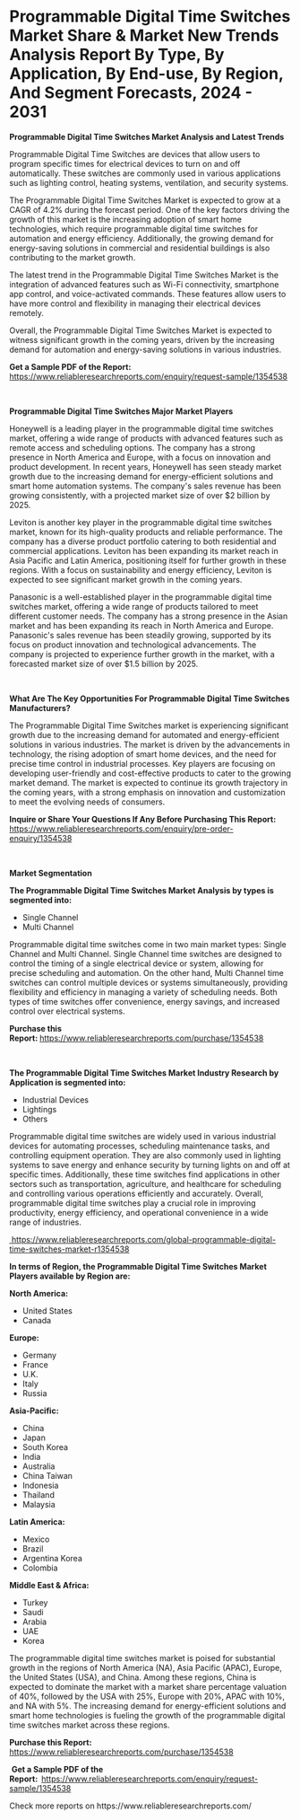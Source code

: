 <p><h1>Programmable Digital Time Switches Market Share & Market New Trends Analysis Report By Type, By Application, By End-use, By Region, And Segment Forecasts, 2024 - 2031</h1></p><p><strong>Programmable Digital Time Switches Market Analysis and Latest Trends</strong></p>
<p><p>Programmable Digital Time Switches are devices that allow users to program specific times for electrical devices to turn on and off automatically. These switches are commonly used in various applications such as lighting control, heating systems, ventilation, and security systems.</p><p>The Programmable Digital Time Switches Market is expected to grow at a CAGR of 4.2% during the forecast period. One of the key factors driving the growth of this market is the increasing adoption of smart home technologies, which require programmable digital time switches for automation and energy efficiency. Additionally, the growing demand for energy-saving solutions in commercial and residential buildings is also contributing to the market growth.</p><p>The latest trend in the Programmable Digital Time Switches Market is the integration of advanced features such as Wi-Fi connectivity, smartphone app control, and voice-activated commands. These features allow users to have more control and flexibility in managing their electrical devices remotely.</p><p>Overall, the Programmable Digital Time Switches Market is expected to witness significant growth in the coming years, driven by the increasing demand for automation and energy-saving solutions in various industries.</p></p>
<p><strong>Get a Sample PDF of the Report:&nbsp;</strong> <a href="https://www.reliableresearchreports.com/enquiry/request-sample/1354538">https://www.reliableresearchreports.com/enquiry/request-sample/1354538</a></p>
<p>&nbsp;</p>
<p><strong>Programmable Digital Time Switches Major Market Players</strong></p>
<p><p>Honeywell is a leading player in the programmable digital time switches market, offering a wide range of products with advanced features such as remote access and scheduling options. The company has a strong presence in North America and Europe, with a focus on innovation and product development. In recent years, Honeywell has seen steady market growth due to the increasing demand for energy-efficient solutions and smart home automation systems. The company's sales revenue has been growing consistently, with a projected market size of over $2 billion by 2025.</p><p>Leviton is another key player in the programmable digital time switches market, known for its high-quality products and reliable performance. The company has a diverse product portfolio catering to both residential and commercial applications. Leviton has been expanding its market reach in Asia Pacific and Latin America, positioning itself for further growth in these regions. With a focus on sustainability and energy efficiency, Leviton is expected to see significant market growth in the coming years.</p><p>Panasonic is a well-established player in the programmable digital time switches market, offering a wide range of products tailored to meet different customer needs. The company has a strong presence in the Asian market and has been expanding its reach in North America and Europe. Panasonic's sales revenue has been steadily growing, supported by its focus on product innovation and technological advancements. The company is projected to experience further growth in the market, with a forecasted market size of over $1.5 billion by 2025.</p></p>
<p>&nbsp;</p>
<p><strong>What Are The Key Opportunities For Programmable Digital Time Switches Manufacturers?</strong></p>
<p><p>The Programmable Digital Time Switches market is experiencing significant growth due to the increasing demand for automated and energy-efficient solutions in various industries. The market is driven by the advancements in technology, the rising adoption of smart home devices, and the need for precise time control in industrial processes. Key players are focusing on developing user-friendly and cost-effective products to cater to the growing market demand. The market is expected to continue its growth trajectory in the coming years, with a strong emphasis on innovation and customization to meet the evolving needs of consumers.</p></p>
<p><strong>Inquire or Share Your Questions If Any Before Purchasing This Report:</strong> <a href="https://www.reliableresearchreports.com/enquiry/pre-order-enquiry/1354538">https://www.reliableresearchreports.com/enquiry/pre-order-enquiry/1354538</a></p>
<p>&nbsp;</p>
<p><strong>Market Segmentation</strong></p>
<p><strong>The Programmable Digital Time Switches Market Analysis by types is segmented into:</strong></p>
<p><ul><li>Single Channel</li><li>Multi Channel</li></ul></p>
<p><p>Programmable digital time switches come in two main market types: Single Channel and Multi Channel. Single Channel time switches are designed to control the timing of a single electrical device or system, allowing for precise scheduling and automation. On the other hand, Multi Channel time switches can control multiple devices or systems simultaneously, providing flexibility and efficiency in managing a variety of scheduling needs. Both types of time switches offer convenience, energy savings, and increased control over electrical systems.</p></p>
<p><strong>Purchase this Report:&nbsp;</strong><a href="https://www.reliableresearchreports.com/purchase/1354538">https://www.reliableresearchreports.com/purchase/1354538</a></p>
<p>&nbsp;</p>
<p><strong>The Programmable Digital Time Switches Market Industry Research by Application is segmented into:</strong></p>
<p><ul><li>Industrial Devices</li><li>Lightings</li><li>Others</li></ul></p>
<p><p>Programmable digital time switches are widely used in various industrial devices for automating processes, scheduling maintenance tasks, and controlling equipment operation. They are also commonly used in lighting systems to save energy and enhance security by turning lights on and off at specific times. Additionally, these time switches find applications in other sectors such as transportation, agriculture, and healthcare for scheduling and controlling various operations efficiently and accurately. Overall, programmable digital time switches play a crucial role in improving productivity, energy efficiency, and operational convenience in a wide range of industries.</p></p>
<p><a href="https://www.reliableresearchreports.com/global-programmable-digital-time-switches-market-r1354538">&nbsp;https://www.reliableresearchreports.com/global-programmable-digital-time-switches-market-r1354538</a></p>
<p><strong>In terms of Region, the Programmable Digital Time Switches Market Players available by Region are:</strong></p>
<p>
    <p> <strong> North America: </strong>
        <ul>
            <li>United States</li>
            <li>Canada</li>
        </ul>
        </p> 
    <p> <strong> Europe: </strong>
        <ul>
            <li>Germany</li>
            <li>France</li>
            <li>U.K.</li>
            <li>Italy</li>
            <li>Russia</li>
        </ul>
        </p> 
    <p> <strong> Asia-Pacific: </strong>
        <ul>
            <li>China</li>
            <li>Japan</li>
            <li>South Korea</li>
            <li>India</li>
            <li>Australia</li>
            <li>China Taiwan</li>
            <li>Indonesia</li>
            <li>Thailand</li>
            <li>Malaysia</li>
        </ul>
        </p> 
    <p> <strong> Latin America: </strong>
        <ul>
            <li>Mexico</li>
            <li>Brazil</li>
            <li>Argentina Korea</li>
            <li>Colombia</li>
        </ul>
        </p> 
    <p> <strong> Middle East & Africa: </strong>
        <ul>
            <li>Turkey</li>
            <li>Saudi</li>
            <li>Arabia</li>
            <li>UAE</li>
            <li>Korea</li>
        </ul>
    </p>
    </p>
<p><p>The programmable digital time switches market is poised for substantial growth in the regions of North America (NA), Asia Pacific (APAC), Europe, the United States (USA), and China. Among these regions, China is expected to dominate the market with a market share percentage valuation of 40%, followed by the USA with 25%, Europe with 20%, APAC with 10%, and NA with 5%. The increasing demand for energy-efficient solutions and smart home technologies is fueling the growth of the programmable digital time switches market across these regions.</p></p>
<p><strong>Purchase this Report: </strong><a href="https://www.reliableresearchreports.com/purchase/1354538">https://www.reliableresearchreports.com/purchase/1354538</a></p>
<p>&nbsp;<strong>Get a Sample PDF of the Report:&nbsp;&nbsp;</strong><a href="https://www.reliableresearchreports.com/enquiry/request-sample/1354538">https://www.reliableresearchreports.com/enquiry/request-sample/1354538</a></p>
<p><strong></strong></p>
<p>Check more reports on https://www.reliableresearchreports.com/</p>